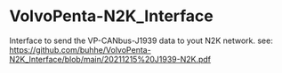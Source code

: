 # VolvoPenta-N2K_Interface
Interface to send the VP-CANbus-J1939 data to yout N2K network.
see: https://github.com/buhhe/VolvoPenta-N2K_Interface/blob/main/20211215%20J1939-N2K.pdf


